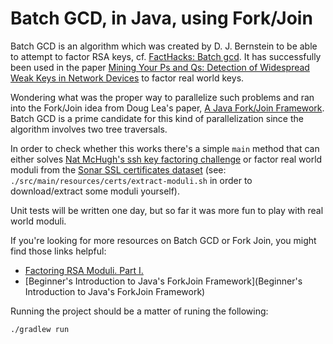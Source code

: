 # Batch GCD, in Java, using Fork/Join

Batch GCD is an algorithm which was created by D. J. Bernstein to be able to
attempt to factor RSA keys, cf. [FactHacks: Batch
gcd](http://facthacks.cr.yp.to/batchgcd.html). It has successfully been used
in the paper [Mining Your Ps and Qs: Detection of Widespread Weak Keys in
Network Devices](https://factorable.net/weakkeys12.extended.pdf) to factor
real world keys.

Wondering what was the proper way to parallelize such problems and ran into
the Fork/Join idea from Doug Lea's paper, [A Java Fork/Join
Framework](http://gee.cs.oswego.edu/dl/papers/fj.pdf). Batch GCD is a prime
candidate for this kind of parallelization since the algorithm involves two
tree traversals.

In order to check whether this works there's a simple `main` method that can
either solves [Nat McHugh's ssh key factoring
challenge](http://natmchugh.blogspot.co.uk/2015/06/batch-gcd-ssh-key-challenge.html)
or factor real world moduli from the [Sonar SSL certificates
dataset](https://scans.io/study/sonar.ssl) (see:
`./src/main/resources/certs/extract-moduli.sh` in order to download/extract
some moduli yourself).

Unit tests will be written one day, but so far it was more fun to play with
real world moduli.

If you're looking for more resources on Batch GCD or Fork Join, you might find
those links helpful:

- [Factoring RSA Moduli. Part I.](http://windowsontheory.org/2012/05/15/979/)
- [Beginner's Introduction to Java's ForkJoin Framework](Beginner's
  Introduction to Java's ForkJoin Framework)

Running the project should be a matter of runing the following:

    ./gradlew run
